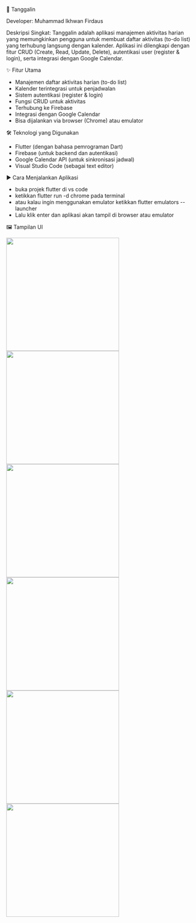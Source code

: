 📅 Tanggalin

Developer: Muhammad Ikhwan Firdaus

Deskripsi Singkat:
Tanggalin adalah aplikasi manajemen aktivitas harian yang memungkinkan pengguna untuk membuat daftar aktivitas (to-do list) yang terhubung langsung dengan kalender. Aplikasi ini dilengkapi dengan fitur CRUD (Create, Read, Update, Delete), autentikasi user (register & login), serta integrasi dengan Google Calendar.

✨ Fitur Utama
- Manajemen daftar aktivitas harian (to-do list)
- Kalender terintegrasi untuk penjadwalan
- Sistem autentikasi (register & login)
- Fungsi CRUD untuk aktivitas
- Terhubung ke Firebase
- Integrasi dengan Google Calendar
- Bisa dijalankan via browser (Chrome) atau emulator


🛠️ Teknologi yang Digunakan
- Flutter (dengan bahasa pemrograman Dart)
- Firebase (untuk backend dan autentikasi)
- Google Calendar API (untuk sinkronisasi jadwal)
- Visual Studio Code (sebagai text editor)



▶️ Cara Menjalankan Aplikasi
- buka projek flutter di vs code
- ketikkan flutter run -d chrome pada terminal
- atau kalau ingin menggunakan emulator ketikkan flutter emulators --launcher <emulator>
- Lalu klik enter dan aplikasi akan tampil di browser atau emulator


  
🖼️ Tampilan UI

<img src="https://github.com/user-attachments/assets/d8bdbbcc-24e7-4dd5-85f9-f8b43830f2ca" width="300" />
<img src="https://github.com/user-attachments/assets/0d353bbd-62e5-4959-87bf-b5076b1ca29d" width="300" />
<img src="https://github.com/user-attachments/assets/049b00a3-2aff-4b4c-aebb-6b163b9606df" width="300" />
<img src="https://github.com/user-attachments/assets/2b15eb4e-9af1-4bf3-b59d-a2233f979b0a" width="300" />
<img src="https://github.com/user-attachments/assets/6d6f9521-202a-43d3-a93b-18e0d10251d4" width="300" />
<img src="https://github.com/user-attachments/assets/90d7336e-80e6-4734-a415-bf8b7c479419" width="300" />
